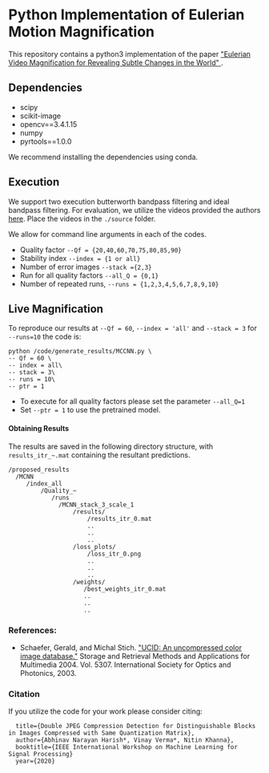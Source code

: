 # Python Implementation of Eulerian Motion Magnification

This repository contains a python3 implementation of the paper ["Eulerian Video Magnification for Revealing Subtle Changes in the World"
](http://people.csail.mit.edu/mrub/evm/).

## Dependencies

+ scipy
+ scikit-image
+ opencv==3.4.1.15
+ numpy
+ pyrtools==1.0.0

We recommend installing the dependencies using conda. 

## Execution
We support two execution butterworth bandpass filtering and ideal bandpass filtering. For evaluation, we utilize the videos provided the authors [here](http://people.csail.mit.edu/mrub/evm/#code). Place the videos in the `./source` folder. 

We allow for command line arguments in each of the codes. 

-  Quality factor `--Qf = {20,40,60,70,75,80,85,90}`
-  Stability index  `--index = {1 or all}`
-  Number of error images `--stack ={2,3}`
-  Run for all quality factors `--all_Q = {0,1}`
-  Number of repeated runs, `--runs = {1,2,3,4,5,6,7,8,9,10}`

## Live Magnification

To reproduce our results at `--Qf = 60`, `--index = 'all'` and `--stack = 3` for `--runs=10` the code is: 
```shell
python /code/generate_results/MCCNN.py \
-- Qf = 60 \
-- index = all\
-- stack = 3\
-- runs = 10\
-- ptr = 1
```
- To execute for all quality factors please set the parameter `--all_Q=1`
- Set `--ptr = 1` to use the pretrained model. 

#### Obtaining Results 

The results are saved in the following directory structure, with `results_itr_~.mat` containing the resultant predictions. 

```
/proposed_results
  /MCNN
     /index_all
         /Quality_~
            /runs
              /MCNN_stack_3_scale_1
                  /results/
                      /results_itr_0.mat
                      ..
                      ..
                      ..
                  /loss_plots/
                      /loss_itr_0.png
                      ..
                      ..
                      ..
                  /weights/
                     /best_weights_itr_0.mat
                     ..
                     ..
                     ..
```
### References: 

- Schaefer, Gerald, and Michal Stich. ["UCID: An uncompressed color image database."](https://www.spiedigitallibrary.org/conference-proceedings-of-spie/5307/0000/UCID-an-uncompressed-color-image-database/10.1117/12.525375.short) Storage and Retrieval Methods and Applications for Multimedia 2004. Vol. 5307. International Society for Optics and Photonics, 2003.

### Citation 
  
If you utilize the code for your work please consider citing: 
```@inproceedings{Harish2020Double,
  title={Double JPEG Compression Detection for Distinguishable Blocks in Images Compressed with Same Quantization Matrix},
  author={Abhinav Narayan Harish*, Vinay Verma*, Nitin Khanna},
  booktitle={IEEE International Workshop on Machine Learning for Signal Processing}
  year={2020}
```
